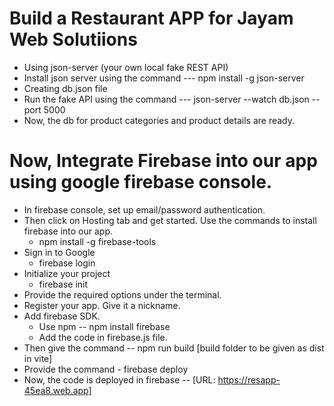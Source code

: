 # Build a Restaurant APP for Jayam Web Solutiions
- Using json-server (your own local fake REST API)
- Install json server using the command --- npm install -g json-server
- Creating db.json file
- Run the fake API using the command --- json-server --watch db.json --port 5000
- Now, the db for product categories and product details are ready.

# Now, Integrate Firebase into our app using google firebase console.
- In firebase console, set up email/password authentication.
- Then click on Hosting tab and get started. Use the commands to install firebase into our app.
  - npm install -g firebase-tools
- Sign in to Google
  - firebase login  
- Initialize your project
  - firebase init 
- Provide the required options under the terminal.
- Register your app. Give it a nickname.
- Add firebase SDK.
  - Use npm -- npm install firebase
  - Add the code in firebase.js file.
- Then give the command -- npm run build [build folder to be given as dist in vite]
- Provide the command - firebase deploy
- Now, the code is deployed in firebase -- [URL: https://resapp-45ea8.web.app]